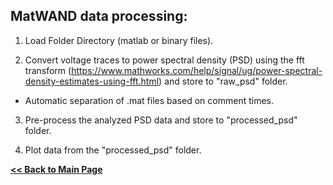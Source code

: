 ## MatWAND data processing:

1) Load Folder Directory (matlab or binary files).

2) Convert voltage traces to power spectral density (PSD) using the fft transform (https://www.mathworks.com/help/signal/ug/power-spectral-density-estimates-using-fft.html) and store to "raw_psd" folder.

+ Automatic separation of .mat files based on comment times.

3) Pre-process the analyzed PSD data  and store to "processed_psd" folder.

4) Plot data from the "processed_psd" folder.

**[<< Back to Main Page](/README.md)**

